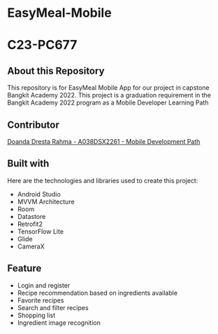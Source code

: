 # EasyMeal-Mobile
# C23-PC677

## About this Repository
This repository is for EasyMeal Mobile App for our project in capstone Bangkit Academy 2022. This project is a graduation requirement in the Bangkit Academy 2022 program as a Mobile Developer Learning Path

## Contributor
[Doanda Dresta Rahma - A038DSX2261 - Mobile Development Path](github.com/doandadr)

## Built with
Here are the technologies and libraries used to create this project:
- Android Studio
- MVVM Architecture
- Room 
- Datastore
- Retrofit2
- TensorFlow Lite
- Glide
- CameraX

## Feature
- Login and register
- Recipe recommendation based on ingredients available
- Favorite recipes
- Search and filter recipes
- Shopping list
- Ingredient image recognition
